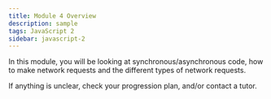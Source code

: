 ```yaml
---
title: Module 4 Overview
description: sample
tags: JavaScript 2
sidebar: javascript-2
---
```


In this module, you will be looking at synchronous/asynchronous code, how to make network requests and the different types of network requests.

If anything is unclear, check your progression plan, and/or contact a tutor.
